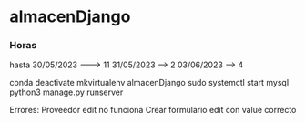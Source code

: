 # almacenDjango
### Horas ###
hasta 30/05/2023 ---> 11
31/05/2023 --> 2
03/06/2023 --> 4

conda deactivate
mkvirtualenv almacenDjango
sudo systemctl start mysql
python3 manage.py runserver


Errores:
Proveedor edit no funciona
Crear formulario edit con value correcto